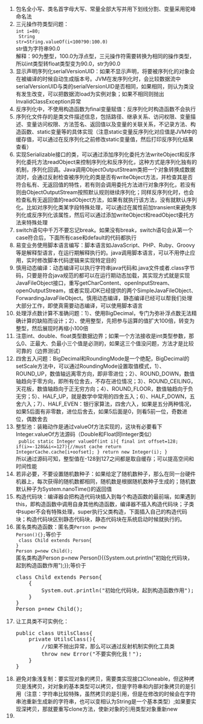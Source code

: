1. 包名全小写、类名首字母大写、常量全部大写并用下划线分割、变量采用驼峰命名法
2. 三元操作符类型问题：<br/>
 <code>int i=80;<br/>
 String str=String.valueOf(i<100?90:100.0)</code><br/>
 str值为字符串90.0<br/>
 解释：90为整型，100.0为浮点型，三元操作符需要转换为相同的操作类型，所以int类型转float类型变为90.0，str为90.0
3. 显示声明序列化serialVersionUID：如果不显示声明，将要被序列化的对象会在被编译的时候自动生成版本号。JVM在发序列化时，会比较数据流中serialVersionUID与类的serialVersionUID是否相同，如果相同，则认为类没有发生改变，可以把数据流load为实例对象；如果不相同则抛出InvalidClassException异常
4. 反序列化中，不使用构造函数为final变量赋值：反序列化时构造函数不会执行
5. 序列化文件存的是类文件描述信息，包括路径、继承关系、访问权限、变量描述、变量访问权限、方法签名、返回值以及变量的关联关系，不记录方法、构造函数、static变量等的具体实现（注意static变量反序列化对应值是JVM中的缓存值，可以通过在反序列化之前修改static变量值，然后打印反序列化结果查看）
6. 实现Serializable接口的类，可以通过添加序列化委托方法writeObject和反序列化委托方法readObject来控制序列化和反序列化，这种方式是序列化独有的机制，序列化回调。Java调用ObjectOutputStream类把一个对象转换成数据流时，会通过反射检查被序列化的类是否有writeObject方法，并检查其是否符合私有、无返回值的特性，若有则会调用委托方法进行对象序列化，若没有则由ObjectOutputStream按照默认规则继续序列化；同样反序列化时，也会检查私有无返回值的readObject方法，如果有就执行该方法，没有就默认序列化。比如对序列化类某字段特殊处理，可以通过在属性前加transient来避免序列化或反序列化该属性，然后可以通过添加writeObject和readObject委托方法来特殊处理
7. switch语句中千万不要忘记break。如果没有break，switch语句会从第一个case符合后，下面所有case和default的代码都执行
8. 易变业务使用脚本语言编写：脚本语言如JavaScript、PHP、Ruby、Groovy等是解释型语言，在运行期解释执行的。java调用脚本语言，可以不用停止应用，实时修改脚本代码逻辑来实现特定目的
9. 慎用动态编译：动态编译可以执行字符串java代码和.java文件或者.class字节码，只要是符合java规范的都可以在运行期动态加载，其实现方式就是实现JavaFileObject接口，重写getCharContent、openInputStream、openOutputStream，或者实现JDK已经提供的两个SimpleJavaFileObject、ForwardingJavaFileObject。慎用动态编译，静态编译已经可以帮我们处理大部分工作，即使真需要动态编译，可以使用脚本语言
10. 处理浮点数计算不准确问题：1）、使用BigDecimal，专门为弥补浮点数无法精确计算的缺陷而设计；2）、使用整型，先把参与运算的值扩大100倍，转变为整型，然后展现时再缩小100倍
11.  注意int、double、float类型数据边界；如果一个方法接收是int类型参数，那么0、正最大、负最小三个值是必测的，如果这三个值没问题，方法才是比较可靠的（边界测试）
12. 四舍五入问题：BigDecimal和RoundingMode是一个绝配，BigDecimal的setScale方法中，可以通过RoundingMode设置取值模式，1）、ROUND_UP，数值轴远离零方向，即非零进位；2）、ROUND_DOWN，数值轴趋向于零方向，即所有位舍去，不存在进位情况；3）、ROUND_CEILING，天花板，数值轴趋向于正无穷方向；4）、ROUND_FLOOR，数值轴趋向于负无穷；5）、HALF_UP，就是数学中常用的四舍五入；6）、HALF_DOWN，五舍六入；7）、HALF_EVEN：银行家算法，四舍六入，如果是五分两种情况，如果5后面有非零数，进位后舍去，如果5后面是0，则看5前一位，奇数进位，偶数舍去
13. 整型池：装箱动作是通过valueOf方法实现的，这块有必要看下Integer.valueOf方法源码（Double和Float同Integer类似）
	<br/>
	<code>
	public static Integer valueOf(int i){
		final int offset=128;
		if(i>=-128&&i<=127){//must cache
			return IntegerCache.cache[i+oofset];
		}
		return new Integer(i);
	}
	</code>
	<br/>
	所以通过源码可知，整型值在-128到127之间都是取自缓存；可以提高空间和时间性能
14. 若非必要，不要设置随机数种子：如果给定了随机数种子，那么在同一台硬件机器上，每次获得的随机数都相同，随机数是根据随机数种子生成的；随机数默认种子为System.nanoTime()的返回值
15. 构造代码块：编译器会把构造代码块插入到每个构造函数的最前端，如果遇到this，即构造函数中调用自身其他构造函数，编译器不插入构造代码块；子类中super不会有特殊处理，super执行父类构造，下面插入自己的构造代码块；构造代码块区别静态代码块，静态代码块在系统启动时候就执行的。
16. 匿名类构造函数：匿名类<code>Person p=new Person(){};</code>等价于<br/>
	<code>
	class Child extends Person{
	}</code><br/>
	<code>Person p=new Child();</code><br/>
	匿名类构造Person p=new Person(){{System.out.println("初始化代码块，起到构造函数作用");}};等价于<br/>
	<pre>
	class Child extends Person{
		{
			System.out.println("初始化代码块，起到构造函数作用");
		}
	}
	Person p=new Child();
	</pre>
17. 让工具类不可实例化：<br/>
	<pre>
	public class UtilsClass{
		private UtilsClass(){
			//如果不抛出异常，那么可以通过反射机制实例化工具类
			throw new Error("不要实例化我！");
		}
 	}
	</pre>
18. 避免对象浅复制：要实现对象的拷贝，需要类实现接口Cloneable，但这种拷贝是浅拷贝，对对象的基本类型可以拷贝，但是字符串和内部对象拷贝的是引用（注意：字符串比较特殊，虽然拷贝的是引用，但是在修改的时候会在字符串池重新生成新的字符串，也可以变相认为String是一个基本类型）;如果要实现深拷贝，那就要重写clone方法，使新对象的引用类型对象重新new
19. 